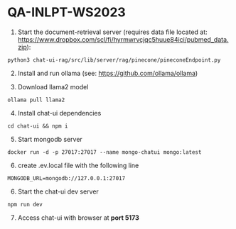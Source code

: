 # QA-INLPT-WS2023

1. Start the document-retrieval server (requires data file located at: https://www.dropbox.com/scl/fi/hyrmwrvcjqc5huue84ici/pubmed_data.zip): 

``python3 chat-ui-rag/src/lib/server/rag/pinecone/pineconeEndpoint.py``

2. Install and run ollama (see: https://github.com/ollama/ollama)

3. Download llama2 model

``ollama pull llama2``

4. Install chat-ui dependencies

``cd chat-ui && npm i``

5. Start mongodb server

``docker run -d -p 27017:27017 --name mongo-chatui mongo:latest``

6. create .ev.local file with the following line

``MONGODB_URL=mongodb://127.0.0.1:27017``

6. Start the chat-ui dev server

``npm run dev``

7. Access chat-ui with browser at **port 5173**



